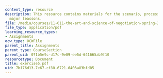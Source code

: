 ```yaml
---
content_type: resource
description: This resource contains materials for the scenario, process themes and
  major leassons.
file: /media/courses/11-011-the-art-and-science-of-negotiation-spring-2006/7b176d137e67cf8067216403a83bfd05_exercise5.pdf
file_type: application/pdf
learning_resource_types:
- Assignments
ocw_type: OCWFile
parent_title: Assignments
parent_type: CourseSection
parent_uid: 071b5e9c-d17c-9e09-ee5d-641665ab9f10
resourcetype: Document
title: exercise5.pdf
uid: 7b176d13-7e67-cf80-6721-6403a83bfd05
---
```

